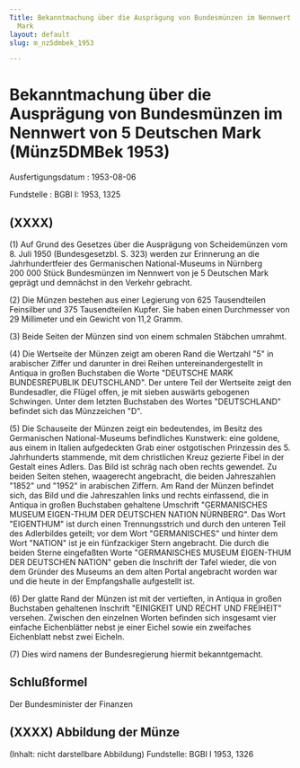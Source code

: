 ```yaml
---
Title: Bekanntmachung über die Ausprägung von Bundesmünzen im Nennwert von 5 Deutschen
  Mark
layout: default
slug: m_nz5dmbek_1953

---
```


# Bekanntmachung über die Ausprägung von Bundesmünzen im Nennwert von 5 Deutschen Mark (Münz5DMBek 1953)

Ausfertigungsdatum
:   1953-08-06

Fundstelle
:   BGBl I: 1953, 1325



## (XXXX)

(1) Auf Grund des Gesetzes über die Ausprägung von Scheidemünzen vom
8\. Juli 1950 (Bundesgesetzbl. S. 323) werden zur Erinnerung an die
Jahrhundertfeier des Germanischen National-Museums in Nürnberg 200 000
Stück Bundesmünzen im Nennwert von je 5 Deutschen Mark geprägt und
demnächst in den Verkehr gebracht.

(2) Die Münzen bestehen aus einer Legierung von 625 Tausendteilen
Feinsilber und 375 Tausendteilen Kupfer. Sie haben einen Durchmesser
von 29 Millimeter und ein Gewicht von 11,2 Gramm.

(3) Beide Seiten der Münzen sind von einem schmalen Stäbchen umrahmt.

(4) Die Wertseite der Münzen zeigt am oberen Rand die Wertzahl "5" in
arabischer Ziffer und darunter in drei Reihen untereinandergestellt in
Antiqua in großen Buchstaben die Worte "DEUTSCHE MARK BUNDESREPUBLIK
DEUTSCHLAND". Der untere Teil der Wertseite zeigt den Bundesadler, die
Flügel offen, je mit sieben auswärts gebogenen Schwingen. Unter dem
letzten Buchstaben des Wortes "DEUTSCHLAND" befindet sich das
Münzzeichen "D".

(5) Die Schauseite der Münzen zeigt ein bedeutendes, im Besitz des
Germanischen National-Museums befindliches Kunstwerk: eine goldene,
aus einem in Italien aufgedeckten Grab einer ostgotischen Prinzessin
des 5. Jahrhunderts stammende, mit dem christlichen Kreuz gezierte
Fibel in der Gestalt eines Adlers. Das Bild ist schräg nach oben
rechts gewendet. Zu beiden Seiten stehen, waagerecht angebracht, die
beiden Jahreszahlen "1852" und "1952" in arabischen Ziffern. Am Rand
der Münzen befindet sich, das Bild und die Jahreszahlen links und
rechts einfassend, die in Antiqua in großen Buchstaben gehaltene
Umschrift "GERMANISCHES MUSEUM EIGEN-THUM DER DEUTSCHEN NATION
NÜRNBERG". Das Wort "EIGENTHUM" ist durch einen Trennungsstrich und
durch den unteren Teil des Adlerbildes geteilt; vor dem Wort
"GERMANISCHES" und hinter dem Wort "NATION" ist je ein fünfzackiger
Stern angebracht. Die durch die beiden Sterne eingefaßten Worte
"GERMANISCHES MUSEUM EIGEN-THUM DER DEUTSCHEN NATION" geben die
Inschrift der Tafel wieder, die von dem Gründer des Museums an dem
alten Portal angebracht worden war und die heute in der Empfangshalle
aufgestellt ist.

(6) Der glatte Rand der Münzen ist mit der vertieften, in Antiqua in
großen Buchstaben gehaltenen Inschrift "EINIGKEIT UND RECHT UND
FREIHEIT" versehen. Zwischen den einzelnen Worten befinden sich
insgesamt vier einfache Eichenblätter nebst je einer Eichel sowie ein
zweifaches Eichenblatt nebst zwei Eicheln.

(7) Dies wird namens der Bundesregierung hiermit bekanntgemacht.


## Schlußformel

Der Bundesminister der Finanzen


## (XXXX) Abbildung der Münze

(Inhalt: nicht darstellbare Abbildung)
Fundstelle: BGBl I 1953, 1326

